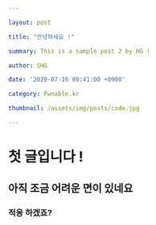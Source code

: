 ```yaml
---

layout: post

title: "안녕하세요 !"

summary: This is a sample post 2 by HG !

author: SHG

date: '2020-07-16 09:41:00 +0900'

category: Pwnable.kr

thumbnail: /assets/img/posts/code.jpg

---
```




# 첫 글입니다 !



## 아직 조금 어려운 면이 있네요 



### 적응 하겠죠?
